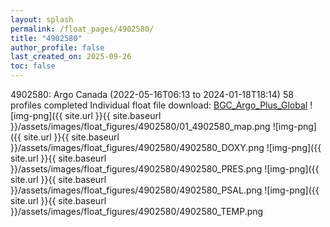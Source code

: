 ```yaml
---
layout: splash
permalink: /float_pages/4902580/
title: "4902580"
author_profile: false
last_created_on: 2025-09-26
toc: false
---
```

 
4902580: Argo Canada (2022-05-16T06:13 to 2024-01-18T18:14)
58 profiles completed
Individual float file download: [BGC_Argo_Plus_Global](https://ftp.soest.hawaii.edu/bgc_argo_plus/Individual_Floats/outliers_removed/4902580_Sprof_processed.nc)
![img-png]({{ site.url }}{{ site.baseurl }}/assets/images/float_figures/4902580/01_4902580_map.png
![img-png]({{ site.url }}{{ site.baseurl }}/assets/images/float_figures/4902580/4902580_DOXY.png
![img-png]({{ site.url }}{{ site.baseurl }}/assets/images/float_figures/4902580/4902580_PRES.png
![img-png]({{ site.url }}{{ site.baseurl }}/assets/images/float_figures/4902580/4902580_PSAL.png
![img-png]({{ site.url }}{{ site.baseurl }}/assets/images/float_figures/4902580/4902580_TEMP.png
